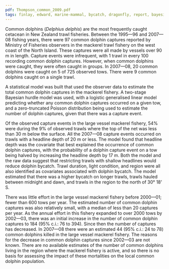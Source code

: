 ```yaml
---
pdf: Thompson_common_2009.pdf
tags: finlay, edward, marine-mammal, bycatch, dragonfly, report, bayesian
---
```

Common dolphins (*Delphius delphis*) are the most frequently caught cetacean in
New Zealand trawl fisheries. Between the 1995—96 and 2007—08 fishing years,
there were 97 common dolphin captures reported by Ministry of Fisheries
observers in the mackerel trawl fishery on the west coast of the North Island.
These captures were all made by vessels over 90 m in length. Capture events
were infrequent, with 1 trawl in every 100 recording common dolphin captures.
However, when common dolphins were caught, they were often caught in groups. In
2007—08, 20 common dolphins were caught on 5 of 725 observed tows. There were 9
common dolphins caught on a single trawl.

A statistical model was built that
used the observer data to estimate the total common dolphin captures in the
mackerel fishery. A two-stage Bayesian hurdle model was used, with a logistic
generalised linear model predicting whether any common dolphin captures
occurred on a given tow, and a zero-truncated Poisson distribution being used
to estimate the number of dolphin captures, given that there was a capture
event.

Of the observed capture events in the large vessel mackerel fishery, 54%
were during the 9% of observed trawls where the top of the net was less than 30
m below the surface. All the 2007—08 capture events occurred on trawls with a
headline depth of 20 m or less. The model found that headline depth was the
covariate that best explained the occurrence of common dolphin captures, with
the probability of a dolphin capture event on a tow being halved by increasing
the headline depth by 17 m. Both the model and the raw data suggest that
restricting trawls with shallow headlines would reduce dolphin bycatch. Trawl
duration, light condition, and region were all also identified as covariates
associated with dolphin bycatch. The model estimated that there was a higher
bycatch on longer trawls, trawls hauled between midnight and dawn, and trawls
in the region to the north of 30&#176; 18' S.

There was little effort in the
large vessel mackerel fishery before 2000—01; fewer than 600 tows per year. The
estimated number of common dolphin captures was also relatively small, with a
median of less than 20 captures per year. As the annual effort in this fishery
expanded to over 2000 tows by 2002—03, there was an initial increase in the
number of common dolphin captures to 184 (95% c.i.: 76 to 394). Since then the
number of captures has decreased. In 2007—08 there were an estimated 44 (95%
c.i.: 24 to 78) common dolphins killed in the large vessel mackerel fishery.
The reasons for the decrease in common dolphin captures since 2002—03 are not
known. There are no available estimates of the number of common dolphins living
in the region where the mackerel fishery is active, and so there is no basis
for assessing the impact of these mortalities on the local common dolphin
population.
